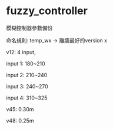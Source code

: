 # fuzzy_controller
模糊控制器參數備份

命名規則: temp_wx -> 離牆最好的version x

v12: 4 input, 

input 1: 180~210

input 2: 210~240

input 3: 240~270

input 4: 310~325

v45: 0.30m

v48: 0.25m
